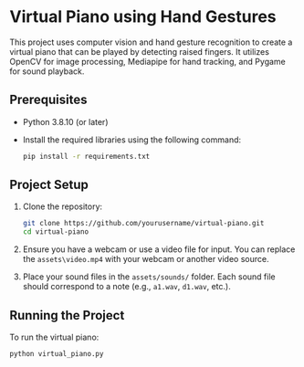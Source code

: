 # Virtual Piano using Hand Gestures

This project uses computer vision and hand gesture recognition to create a virtual piano that can be played by detecting raised fingers. It utilizes OpenCV for image processing, Mediapipe for hand tracking, and Pygame for sound playback.

## Prerequisites

- Python 3.8.10 (or later)
- Install the required libraries using the following command:

    ```bash
    pip install -r requirements.txt
    ```

## Project Setup

1. Clone the repository:

    ```bash
    git clone https://github.com/yourusername/virtual-piano.git
    cd virtual-piano
    ```

2. Ensure you have a webcam or use a video file for input. You can replace the `assets\video.mp4` with your webcam or another video source.

3. Place your sound files in the `assets/sounds/` folder. Each sound file should correspond to a note (e.g., `a1.wav`, `d1.wav`, etc.).

## Running the Project

To run the virtual piano:

```bash
python virtual_piano.py
